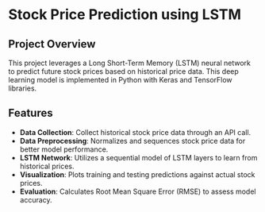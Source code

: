 # Stock Price Prediction using LSTM

## Project Overview
This project leverages a Long Short-Term Memory (LSTM) neural network to predict future stock prices based on historical price data. This deep learning model is implemented in Python with Keras and TensorFlow libraries.

## Features
- **Data Collection**: Collect historical stock price data through an API call.
- **Data Preprocessing**: Normalizes and sequences stock price data for better model performance.
- **LSTM Network**: Utilizes a sequential model of LSTM layers to learn from historical prices.
- **Visualization**: Plots training and testing predictions against actual stock prices.
- **Evaluation**: Calculates Root Mean Square Error (RMSE) to assess model accuracy.

